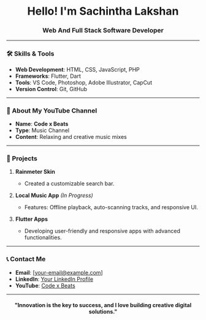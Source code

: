 <h1 align="center">Hello! I'm Sachintha Lakshan</h1>
<h3 align="center">Web And Full Stack Software Developer</h3>

---

### 🛠️ Skills & Tools  
- **Web Development**: HTML, CSS, JavaScript, PHP  
- **Frameworks**: Flutter, Dart  
- **Tools**: VS Code, Photoshop, Adobe Illustrator, CapCut  
- **Version Control**: Git, GitHub  

---

### 🎥 About My YouTube Channel  
- **Name**: **Code x Beats**  
- **Type**: Music Channel  
- **Content**: Relaxing and creative music mixes  

---

### 🌟 Projects  
1. **Rainmeter Skin**  
   - Created a customizable search bar.  

2. **Local Music App** *(In Progress)*  
   - Features: Offline playback, auto-scanning tracks, and responsive UI.  

3. **Flutter Apps**  
   - Developing user-friendly and responsive apps with advanced functionalities.

---

### 📞 Contact Me  
- **Email**: [your-email@example.com]  
- **LinkedIn**: [Your LinkedIn Profile](#)  
- **YouTube**: [Code x Beats](#)  

---

<h4 align="center">"Innovation is the key to success, and I love building creative digital solutions."</h4>